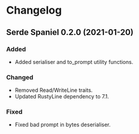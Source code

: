 # Changelog

## Serde Spaniel 0.2.0 (2021-01-20)

### Added
- Added serialiser and to\_prompt utility functions.

### Changed
- Removed Read/WriteLine traits.
- Updated RustyLine dependency to 7.1.

### Fixed
- Fixed bad prompt in bytes deserialiser.

